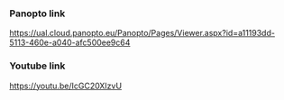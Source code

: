 ### Panopto link
https://ual.cloud.panopto.eu/Panopto/Pages/Viewer.aspx?id=a11193dd-5113-460e-a040-afc500ee9c64

### Youtube link
https://youtu.be/IcGC20XIzvU
